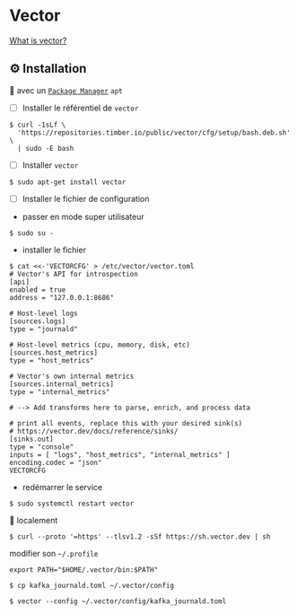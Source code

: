 # Vector

[What is vector?](https://vector.dev/docs/about/what-is-vector/)


## :gear: Installation 

:round_pushpin: avec un [`Package Manager`](https://vector.dev/docs/setup/installation/package-managers) `apt`

- [ ] Installer le référentiel de `vector`

```
$ curl -1sLf \
  'https://repositories.timber.io/public/vector/cfg/setup/bash.deb.sh' \
  | sudo -E bash
```

- [ ] Installer `vector`

```
$ sudo apt-get install vector
```

- [ ] Installer le fichier de configuration

* passer en mode super utilisateur

```
$ sudo su -
```

* installer le fichier

```
$ cat <<-'VECTORCFG' > /etc/vector/vector.toml
# Vector's API for introspection
[api]
enabled = true
address = "127.0.0.1:8686"

# Host-level logs
[sources.logs]
type = "journald"

# Host-level metrics (cpu, memory, disk, etc)
[sources.host_metrics]
type = "host_metrics"

# Vector's own internal metrics
[sources.internal_metrics]
type = "internal_metrics"

# --> Add transforms here to parse, enrich, and process data

# print all events, replace this with your desired sink(s)
# https://vector.dev/docs/reference/sinks/
[sinks.out]
type = "console"
inputs = [ "logs", "host_metrics", "internal_metrics" ]
encoding.codec = "json"
VECTORCFG
```

* redémarrer le service

```
$ sudo systemctl restart vector
```


:round_pushpin: localement

```
$ curl --proto '=https' --tlsv1.2 -sSf https://sh.vector.dev | sh
```

modifier son `~/.profile`

```
export PATH="$HOME/.vector/bin:$PATH"
```


```
$ cp kafka_journald.toml ~/.vector/config
```


```
$ vector --config ~/.vector/config/kafka_journald.toml
```
